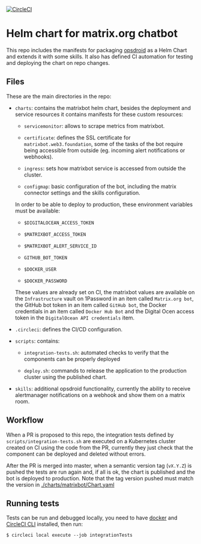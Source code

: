 [![CircleCI](https://circleci.com/gh/w3f/matrixbot.svg?style=svg)](https://circleci.com/gh/w3f/matrixbot)

# Helm chart for matrix.org chatbot

This repo includes the manifests for packaging [opsdroid](https://github.com/opsdroid/opsdroid)
as a Helm Chart and extends it with some skills. It also has defined CI
automation for testing and deploying the chart on repo changes.

## Files

These are the main directories in the repo:

* `charts`: contains the matrixbot helm chart, besides the deployment and
service resources it contains manifests for these custom resources:

  * `servicemonitor`: allows to scrape metrics from matrixbot.

  * `certificate`: defines the SSL certificate for `matrixbot.web3.foundation`,
  some of the tasks of the bot require being accessible from outside (eg.
  incoming alert notifications or webhooks).

  * `ingress`: sets how matrixbot service is accessed from outside the cluster.

  * `configmap`: basic configuration of the bot, including the matrix connector
  settings and the skills configuration.

  In order to be able to deploy to production, these environment variables must be
  available:

    * `$DIGITALOCEAN_ACCESS_TOKEN`

    * `$MATRIXBOT_ACCESS_TOKEN`

    * `$MATRIXBOT_ALERT_SERVICE_ID`

    * `GITHUB_BOT_TOKEN`

    * `$DOCKER_USER`

    * `$DOCKER_PASSWORD`

  These values are already set on CI, the matrixbot values are available on the
  `Infrastructure` vault on 1Password in an item called `Matrix.org bot`, the
  GitHub bot token in an item called `GitHub bot`, the Docker credentials in an
  item called `Docker Hub Bot`  and the Digital Ocen access token in the
  `DigitalOcean API credentials` item.

* `.circleci`: defines the CI/CD configuration.

* `scripts`: contains:

  * `integration-tests.sh`: automated checks to verify that the components can
  be properly deployed

  * `deploy.sh`: commands to release the application to the production cluster
  using the published chart.

* `skills`: additional opsdroid functionality, currently the ability to receive
alertmanager notifications on a webhook and show them on a matrix room.

## Workflow

When a PR is proposed to this repo, the integration tests defined by
`scripts/integration-tests.sh` are executed on a Kubernetes cluster created on
CI using the code from the PR, currently they just check that the component can
be deployed and deleted without errors.

After the PR is merged into master, when a semantic version tag (`vX.Y.Z`) is
pushed the tests are run again and, if all is ok, the chart is published and the
bot is deployed to production. Note that the tag version pushed must match the
version in [./charts/matrixbot/Chart.yaml]()

## Running tests

Tests can be run and debugged locally, you need to have [docker](https://docs.docker.com/install/)
and [CircleCI CLI](https://circleci.com/docs/2.0/local-cli/) installed, then run:
```
$ circleci local execute --job integrationTests
```
